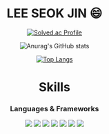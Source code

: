 <div align="center">

# LEE SEOK JIN 😄

[![Solved.ac Profile](http://mazassumnida.wtf/api/v2/generate_badge?boj=seokjin0706)](https://solved.ac/seokjin0706/)

![Anurag's GitHub stats](https://github-readme-stats.vercel.app/api?username=seokjin0706&show_icons=true&theme=tokyonight)

[![Top Langs](https://github-readme-stats.vercel.app/api/top-langs/?username=seokjin0706&layout=compact&theme=tokyonight&langs_count=10)](https://github.com/seokjin0706/github-readme-stats)

# Skills

### Languages & Frameworks

  
<img src="https://img.shields.io/badge/TypeScript-3178C6?style=flat&logo=typescript&logoColor=white"/>
<img src="https://img.shields.io/badge/JavaScript-F7DF1E?style=flat&logo=javascript&logoColor=black"/>
<img src="https://img.shields.io/badge/Node.js-339933?style=flat&logo=node.js&logoColor=white"/>
<img src="https://img.shields.io/badge/Express.js-000000?style=flat&logo=express&logoColor=white"/>
<img src="https://img.shields.io/badge/Java-007396?style=flat&logo=java&logoColor=white"/>
<img src="https://img.shields.io/badge/SpringBoot-6DB33F?style=flat&logo=springboot&logoColor=white"/>
<img src="https://img.shields.io/badge/C++-00599C?style=flat&logo=cplusplus&logoColor=white"/>
  
</div>





<!--
**seokjin0706/seokjin0706** is a ✨ _special_ ✨ repository because its `README.md` (this file) appears on your GitHub profile.

Here are some ideas to get you started:

- 🔭 I’m currently working on ...
- 🌱 I’m currently learning ...
- 👯 I’m looking to collaborate on ...
- 🤔 I’m looking for help with ...
- 💬 Ask me about ...
- 📫 How to reach me: ...
- 😄 Pronouns: ...
- ⚡ Fun fact: ...
-->
